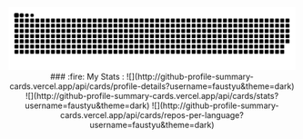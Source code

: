 <div align="center">
  <div align="center">
  <img  src="https://raw.githubusercontent.com/1999AZZAR/1999AZZAR/readme/resources/img/grid-snake.svg"
       alt="snake" />
### :fire: My Stats :
![](http://github-profile-summary-cards.vercel.app/api/cards/profile-details?username=faustyu&theme=dark)
![](http://github-profile-summary-cards.vercel.app/api/cards/stats?username=faustyu&theme=dark)
![](http://github-profile-summary-cards.vercel.app/api/cards/repos-per-language?username=faustyu&theme=dark)
